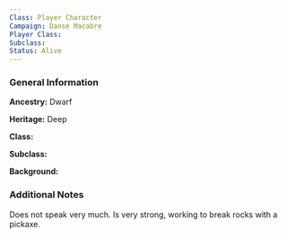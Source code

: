 ```yaml
---
Class: Player Character
Campaign: Danse Macabre
Player Class: 
Subclass: 
Status: Alive
---
```

### General Information

**Ancestry:** Dwarf

**Heritage:** Deep

**Class:** 

**Subclass:** 

**Background:** 
### Additional Notes

Does not speak very much. Is very strong, working to break rocks with a pickaxe.